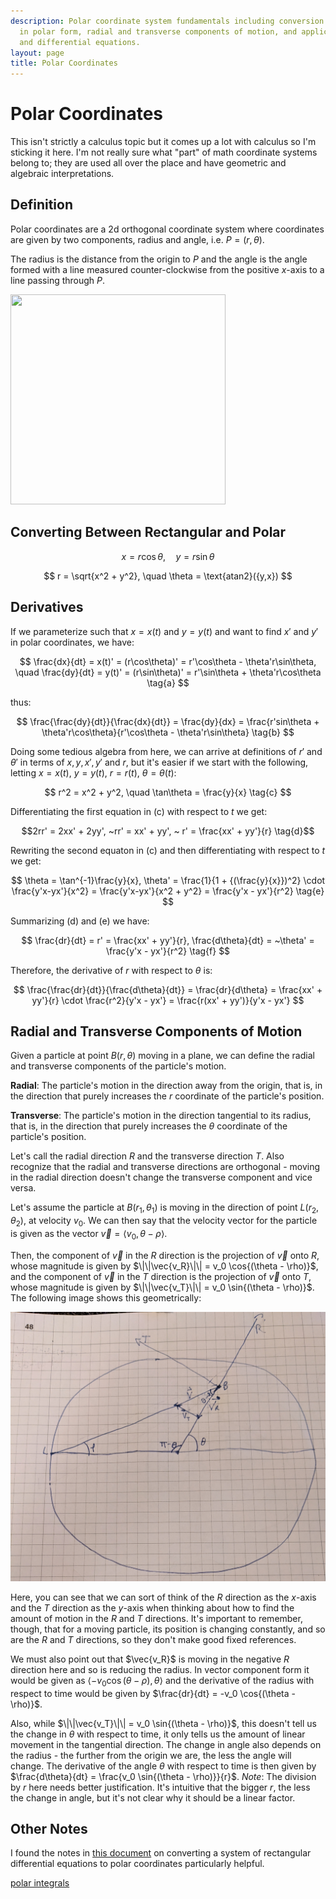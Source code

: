 ```yaml
---
description: Polar coordinate system fundamentals including conversion formulas, derivatives
  in polar form, radial and transverse components of motion, and applications to physics
  and differential equations.
layout: page
title: Polar Coordinates
---
```


# Polar Coordinates

This isn't strictly a calculus topic but it comes up a lot with calculus so I'm sticking it here. I'm not really sure what "part" of math coordinate systems belong to; they are used all over the place and have geometric and algebraic interpretations.

## Definition

Polar coordinates are a 2d orthogonal coordinate system where coordinates are given by two components, radius and angle, i.e. $P = (r,\theta).$

The radius is the distance from the origin to $P$ and the angle is the angle formed with a line measured counter-clockwise from the positive $x$-axis to a line passing through $P$. 


<img src="https://upload.wikimedia.org/wikipedia/commons/thumb/a/a5/2D_polar.svg/1024px-2D_polar.svg.png"  width="344" height="336">


## Converting Between Rectangular and Polar

$$ x = r\cos\theta, \quad y = r\sin\theta $$

$$ r = \sqrt{x^2 + y^2}, \quad \theta = \text{atan2}({y,x}) $$

## Derivatives ##

If we parameterize such that $x = x(t)$ and $y = y(t)$ and want to find $x'$ and $y'$ in polar coordinates, we have:

$$ \frac{dx}{dt} = x(t)' = (r\cos\theta)' = r'\cos\theta - \theta'r\sin\theta, \quad \frac{dy}{dt} = y(t)' = (r\sin\theta)' = r'\sin\theta + \theta'r\cos\theta \tag{a} $$

thus:

$$ \frac{\frac{dy}{dt}}{\frac{dx}{dt}} = \frac{dy}{dx} = \frac{r'sin\theta + \theta'r\cos\theta}{r'\cos\theta - \theta'r\sin\theta} \tag{b} $$

Doing some tedious algebra from here, we can arrive at definitions of $r'$ and $\theta'$ in terms of $x, y, x', y' ~\text{and}~r$, but it's easier if we start with the following, letting $x=x(t), ~ y=y(t), ~ r=r(t), ~\theta = \theta(t)$:


$$ r^2 = x^2 + y^2, \quad \tan\theta = \frac{y}{x} \tag{c} $$

Differentiating the first equation in (c) with respect to $t$ we get:

$$2rr' = 2xx' + 2yy', ~rr' = xx' + yy', ~ r' = \frac{xx' + yy'}{r} \tag{d}$$

Rewriting the second equaton in (c) and then differentiating with respect to $t$ we get:

$$ \theta = \tan^{-1}\frac{y}{x}, \theta' = \frac{1}{1 + {(\frac{y}{x}})^2} \cdot \frac{y'x-yx'}{x^2} = \frac{y'x-yx'}{x^2 + y^2} = \frac{y'x - yx'}{r^2} \tag{e} $$

Summarizing (d) and (e) we have:

$$ \frac{dr}{dt} = r' = \frac{xx' + yy'}{r}, \frac{d\theta}{dt} = ~\theta' = \frac{y'x - yx'}{r^2} \tag{f} $$

Therefore, the derivative of $r$ with respect to $\theta$ is:

$$ \frac{\frac{dr}{dt}}{\frac{d\theta}{dt}} = \frac{dr}{d\theta} = \frac{xx' + yy'}{r} \cdot \frac{r^2}{y'x - yx'} = \frac{r(xx' + yy')}{y'x - yx'} $$

## Radial and Transverse Components of Motion


Given a particle at point $B(r,\theta)$ moving in a plane, we can define the radial and transverse components of the particle's motion.

**Radial**: The particle's motion in the direction away from the origin, that is, in the direction that purely increases the $r$ coordinate of the particle's position.

**Transverse**: The particle's motion in the direction tangential to its radius, that is, in the direction that purely increases the $\theta$ coordinate of the particle's position.

Let's call the radial direction $R$ and the transverse direction $T$. Also recognize that the radial and transverse directions are orthogonal - moving in the radial direction doesn't change the transverse component and vice versa. 

Let's assume the particle at $B(r_1, \theta_1)$ is moving in the direction of point $L(r_2, \theta_2)$, at velocity $v_0$. We can then say that the velocity vector for the particle is given as the vector $\vec{v} = \langle v_0, \theta - \rho \rangle$.

Then, the component of $\vec{v}$ in the $R$ direction is the projection of $\vec{v}$ onto $R$, whose magnitude is given by $\|\|\vec{v_R}\|\| = v_0 \cos{(\theta - \rho)}$, and the component of $\vec{v}$ in the $T$ direction is the projection of $\vec{v}$ onto $T$, whose magnitude is given by $\|\|\vec{v_T}\|\| = v_0 \sin{(\theta - \rho)}$. The following image shows this geometrically:

![Radial and Transverse Components](radial-and-transverse-components.jpg "Radial and Transverse Components")

Here, you can see that we can sort of think of the $R$ direction as the $x$-axis and the $T$ direction as the $y$-axis when thinking about how to find the amount of motion in the $R$ and $T$ directions. It's important to remember, though, that for a moving particle, its position is changing constantly, and so are the $R$ and $T$ directions, so they don't make good fixed references.

We must also point out that $\vec{v_R}$ is moving in the negative $R$ direction here and so is reducing the radius. In vector component form it would be given as $\langle -v_0 \cos{(\theta - \rho)}, \theta \rangle$ and the derivative of the radius with respect to time would be given by $\frac{dr}{dt} = -v_0 \cos{(\theta - \rho)}$.

Also, while $\|\|\vec{v_T}\|\| = v_0 \sin{(\theta - \rho)}$, this doesn't tell us the change in $\theta$ with respect to time, it only tells us the amount of linear movement in the tangential direction. The change in angle also depends on the radius - the further from the origin we are, the less the angle will change. The derivative of the angle $\theta$ with respect to time is then given by $\frac{d\theta}{dt} = \frac{v_0 \sin{(\theta - \rho)}}{r}$. *Note*: The division by $r$ here needs better justification. It's intuitive that the bigger $r$, the less the change in angle, but it's not clear why it should be a linear factor.

## Other Notes
I found the notes in [this document](http://people.uncw.edu/hermanr/mat463/ODEBook/Book/Systems.pdf) on converting a system of rectangular differential equations to polar coordinates particularly helpful.

[polar integrals](https://math.libretexts.org/Bookshelves/Calculus/Map%3A_Calculus__Early_Transcendentals_(Stewart)/10%3A_Parametric_Equations_And_Polar_Coordinates/10.04%3A_Areas_and_Lengths_in_Polar_Coordinates)